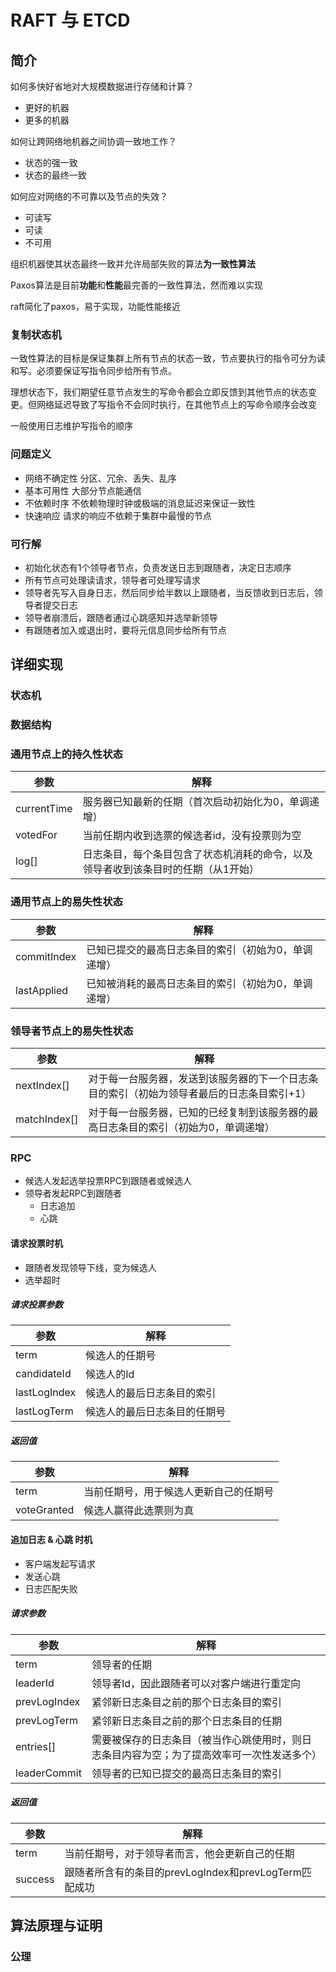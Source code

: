 # RAFT 与 ETCD

## 简介

如何多快好省地对大规模数据进行存储和计算？

- 更好的机器
- 更多的机器

如何让跨网络地机器之间协调一致地工作？

- 状态的强一致
- 状态的最终一致

如何应对网络的不可靠以及节点的失效？

- 可读写
- 可读
- 不可用

组织机器使其状态最终一致并允许局部失败的算法**为一致性算法**

Paxos算法是目前**功能**和**性能**最完善的一致性算法，然而难以实现

raft简化了paxos，易于实现，功能性能接近

### 复制状态机

一致性算法的目标是保证集群上所有节点的状态一致，节点要执行的指令可分为读和写。必须要保证写指令同步给所有节点。

理想状态下，我们期望任意节点发生的写命令都会立即反馈到其他节点的状态变更。但网络延迟导致了写指令不会同时执行，在其他节点上的写命令顺序会改变

一般使用日志维护写指令的顺序

### 问题定义

- 网络不确定性 分区、冗余、丢失、乱序
- 基本可用性 大部分节点能通信
- 不依赖时序 不依赖物理时钟或极端的消息延迟来保证一致性
- 快速响应 请求的响应不依赖于集群中最慢的节点

### 可行解

- 初始化状态有1个领导者节点，负责发送日志到跟随者，决定日志顺序
- 所有节点可处理读请求，领导者可处理写请求
- 领导者先写入自身日志，然后同步给半数以上跟随者，当反馈收到日志后，领导者提交日志
- 领导者崩溃后，跟随者通过心跳感知并选举新领导
- 有跟随者加入或退出时，要将元信息同步给所有节点

## 详细实现

### 状态机

### 数据结构

### 通用节点上的持久性状态

参数|解释
---|---
currentTime|服务器已知最新的任期（首次启动初始化为0，单调递增）
votedFor|当前任期内收到选票的候选者id，没有投票则为空
log[]|日志条目，每个条目包含了状态机消耗的命令，以及领导者收到该条目时的任期（从1开始）

### 通用节点上的易失性状态

参数|解释
---|---
commitIndex|已知已提交的最高日志条目的索引（初始为0，单调递增）
lastApplied|已知被消耗的最高日志条目的索引（初始为0，单调递增）

### 领导者节点上的易失性状态

参数|解释
---|---
nextIndex[]|对于每一台服务器，发送到该服务器的下一个日志条目的索引（初始为领导者最后的日志条目索引+1）
matchIndex[]|对于每一台服务器，已知的已经复制到该服务器的最高日志条目的索引（初始为0，单调递增）

### RPC

- 候选人发起选举投票RPC到跟随者或候选人
- 领导者发起RPC到跟随者
  - 日志追加
  - 心跳

#### 请求投票时机

- 跟随者发现领导下线，变为候选人
- 选举超时

##### 请求投票参数

参数|解释
---|---
term|候选人的任期号
candidateId|候选人的Id
lastLogIndex|候选人的最后日志条目的索引
lastLogTerm|候选人的最后日志条目的任期号

##### 返回值

参数|解释
---|---
term|当前任期号，用于候选人更新自己的任期号
voteGranted|候选人赢得此选票则为真

#### 追加日志 & 心跳 时机

- 客户端发起写请求
- 发送心跳
- 日志匹配失败

##### 请求参数

参数|解释
---|---
term|领导者的任期
leaderId|领导者Id，因此跟随者可以对客户端进行重定向
prevLogIndex|紧邻新日志条目之前的那个日志条目的索引
prevLogTerm|紧邻新日志条目之前的那个日志条目的任期
entries[]|需要被保存的日志条目（被当作心跳使用时，则日志条目内容为空；为了提高效率可一次性发送多个）
leaderCommit|领导者的已知已提交的最高日志条目的索引

##### 返回值

参数|解释
---|---
term|当前任期号，对于领导者而言，他会更新自己的任期
success|跟随者所含有的条目的prevLogIndex和prevLogTerm匹配成功

## 算法原理与证明

### 公理


